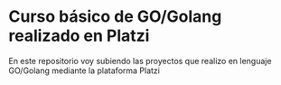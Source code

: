 <h1> Curso básico de GO/Golang realizado en Platzi </h1>

En este repositorio voy subiendo las proyectos que realizo en lenguaje GO/Golang mediante la plataforma Platzi